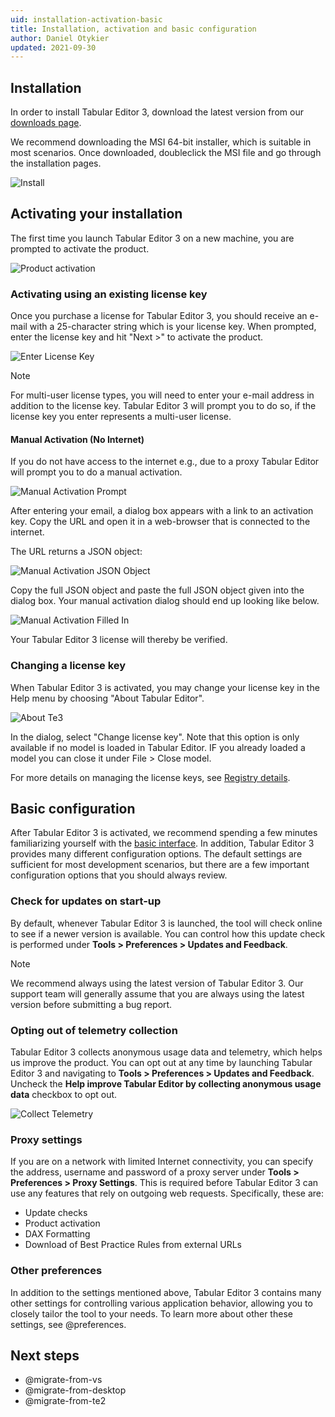 ```yaml
---
uid: installation-activation-basic
title: Installation, activation and basic configuration
author: Daniel Otykier
updated: 2021-09-30
---
```


## Installation

In order to install Tabular Editor 3, download the latest version from our [downloads page](xref:downloads).

We recommend downloading the MSI 64-bit installer, which is suitable in most scenarios. Once downloaded, doubleclick the MSI file and go through the installation pages.

![Install](~/images/install.png)

## Activating your installation

The first time you launch Tabular Editor 3 on a new machine, you are prompted to activate the product.

![Product activation](~/images/product-activation.png)

### Activating using an existing license key

Once you purchase a license for Tabular Editor 3, you should receive an e-mail with a 25-character string which is your license key. When prompted, enter the license key and hit "Next >" to activate the product.

![Enter License Key](~/images/enter-license-key.png)

> [!NOTE]
> For multi-user license types, you will need to enter your e-mail address in addition to the license key. Tabular Editor 3 will prompt you to do so, if the license key you enter represents a multi-user license.

#### Manual Activation (No Internet)
If you do not have access to the internet e.g., due to a proxy Tabular Editor will prompt you to do a manual activation. 

![Manual Activation Prompt](~/images/Activation_manual_firstprompt.png)

After entering your email, a dialog box appears with a link to an activation key.
Copy the URL and open it in a web-browser that is connected to the internet. 

The URL returns a JSON object:

![Manual Activation JSON Object](~/images/activation_manual_jsonobject.png)

Copy the full JSON object and paste the full JSON object given into the dialog box.
Your manual activation dialog should end up looking like below. 

![Manual Activation Filled In](~/images/activation_manual_dialogbox_filled.png)

Your Tabular Editor 3 license will thereby be verified.

### Changing a license key

When Tabular Editor 3 is activated, you may change your license key in the Help menu by choosing "About Tabular Editor".

![About Te3](~/images/about-te3.png)

In the dialog, select "Change license key". Note that this option is only available if no model is loaded in Tabular Editor. IF you already loaded a model you can close it under File > Close model.

For more details on managing the license keys, see [Registry details](xref:getting-started#registry-details).

## Basic configuration

After Tabular Editor 3 is activated, we recommend spending a few minutes familiarizing yourself with the [basic interface](xref:user-interface). In addition, Tabular Editor 3 provides many different configuration options. The default settings are sufficient for most development scenarios, but there are a few important configuration options that you should always review.

### Check for updates on start-up

By default, whenever Tabular Editor 3 is launched, the tool will check online to see if a newer version is available. You can control how this update check is performed under **Tools > Preferences > Updates and Feedback**.

> [!NOTE]
> We recommend always using the latest version of Tabular Editor 3. Our support team will generally assume that you are always using the latest version before submitting a bug report.

### Opting out of telemetry collection

Tabular Editor 3 collects anonymous usage data and telemetry, which helps us improve the product. You can opt out at any time by launching Tabular Editor 3 and navigating to **Tools > Preferences > Updates and Feedback**. Uncheck the **Help improve Tabular Editor by collecting anonymous usage data** checkbox to opt out.

![Collect Telemetry](~/images/collect-telemetry.png)

### Proxy settings

If you are on a network with limited Internet connectivity, you can specify the address, username and password of a proxy server under **Tools > Preferences > Proxy Settings**. This is required before Tabular Editor 3 can use any features that rely on outgoing web requests. Specifically, these are:

- Update checks
- Product activation
- DAX Formatting
- Download of Best Practice Rules from external URLs

### Other preferences

In addition to the settings mentioned above, Tabular Editor 3 contains many other settings for controlling various application behavior, allowing you to closely tailor the tool to your needs. To learn more about other these settings, see @preferences.

## Next steps

- @migrate-from-vs
- @migrate-from-desktop
- @migrate-from-te2